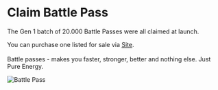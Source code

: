 # Claim Battle Pass

The Gen 1 batch of 20.000 Battle Passes were all claimed at launch.

You can purchase one listed for sale via [Site](https://knightiny.webflow.io/). \
\
Battle passes - makes you faster, stronger, better and nothing else. Just Pure Energy.

![Battle Pass](<../../.gitbook/assets/Battle Pass Git book.gif>)
